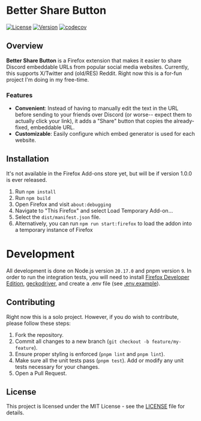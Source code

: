 ﻿# Better Share Button

[![License](https://img.shields.io/github/license/joepietrzyk/better-share-button)](./LICENSE)
[![Version](https://img.shields.io/github/package-json/v/joepietrzyk/better-share-button)](./package.json)
[![codecov](https://codecov.io/github/joepietrzyk/better-share-button/graph/badge.svg?token=MN3ZFJDRXB)](https://codecov.io/github/joepietrzyk/better-share-button)

## Overview

**Better Share Button** is a Firefox extension that makes it easier to share Discord embeddable URLs from popular social media websites. Currently, this supports X/Twitter and (old/RES) Reddit. Right now this is a for-fun project I'm doing in my free-time.

### Features

- **Convenient**: Instead of having to manually edit the text in the URL before sending to your friends over Discord (or worse-- expect them to actually click your link), it adds a "Share" button that copies the already-fixed, embeddable URL.
- **Customizable**: Easily configure which embed generator is used for each website.

## Installation

It's not available in the Firefox Add-ons store yet, but will be if version 1.0.0 is ever released.

1. Run `npm install`
2. Run `npm build`
3. Open Firefox and visit `about:debugging`
4. Navigate to "This Firefox" and select Load Temporary Add-on...
5. Select the `dist/manifest.json` file.
6. Alternatively, you can run `npm run start:firefox` to load the addon into a temporary instance of Firefox

# Development

All development is done on Node.js version `20.17.0` and pnpm version `9`. In order to run the integration tests, you will need to install
[Firefox Developer Edition](https://www.mozilla.org/en-US/firefox/developer/), [geckodriver](https://github.com/mozilla/geckodriver/releases/tag/v0.35.0), and create a .env file (see [.env.example](./.env.example)).

## Contributing

Right now this is a solo project. However, if you do wish to contribute, please follow these steps:

1. Fork the repository.
2. Commit all changes to a new branch (`git checkout -b feature/my-feature`).
3. Ensure proper styling is enforced (`pnpm lint` and `pnpm lint`).
4. Make sure all the unit tests pass (`pnpm test`). Add or modify any unit tests necessary for your changes.
5. Open a Pull Request.

## License

This project is licensed under the MIT License - see the [LICENSE](./LICENSE) file for details.
